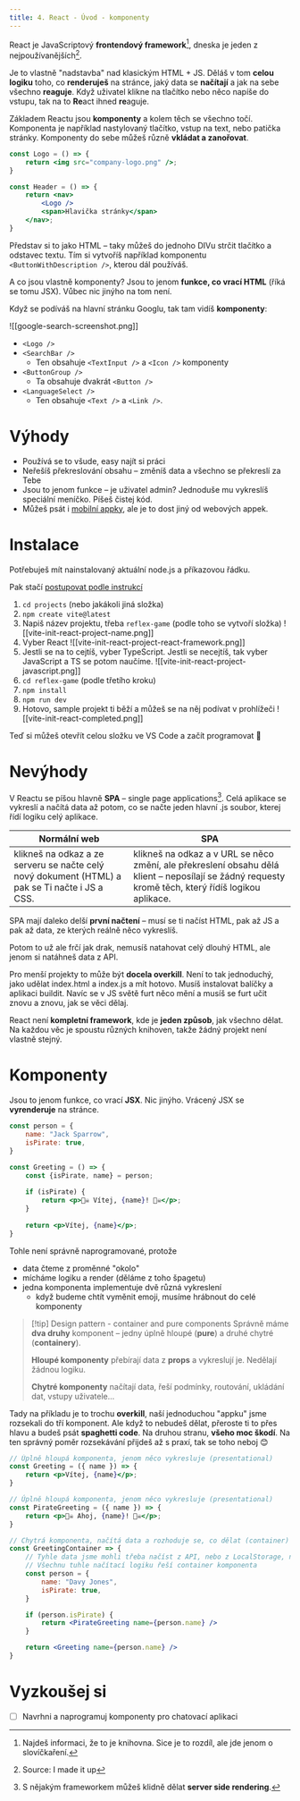 ```yaml
---
title: 4. React - Úvod - komponenty
---
```

React je JavaScriptový **frontendový framework**[^1], dneska je jeden z nejpoužívanějších[^2].

Je to vlastně "nadstavba" nad klasickým HTML + JS. Děláš v tom **celou logiku** toho, co **renderuješ** na stránce, jaký data se **načítají** a jak na sebe všechno **reaguje**. Když uživatel klikne na tlačítko nebo něco napíše do vstupu, tak na to **Re**act ihned **re**aguje.

Základem Reactu jsou **komponenty** a kolem těch se všechno točí. Komponenta je například nastylovaný tlačítko, vstup na text, nebo patička stránky. Komponenty do sebe můžeš různě **vkládat a zanořovat**.

```jsx
const Logo = () => {
	return <img src="company-logo.png" />;
}

const Header = () => {
	return <nav>
		<Logo />		
		<span>Hlavička stránky</span>
	</nav>;
}
```

Představ si to jako HTML – taky můžeš do jednoho DIVu strčit tlačítko a odstavec textu. Tím si vytvoříš například komponentu `<ButtonWithDescription />`, kterou dál používáš.

A co jsou vlastně komponenty? Jsou to jenom **funkce, co vrací HTML** (říká se tomu JSX). Vůbec nic jinýho na tom není.

Když se podíváš na hlavní stránku Googlu, tak tam vidíš **komponenty**:

![[google-search-screenshot.png]]

- `<Logo />`
- `<SearchBar />`
	- Ten obsahuje `<TextInput />` a `<Icon />` komponenty
- `<ButtonGroup />`
	- Ta obsahuje dvakrát `<Button />`
- `<LanguageSelect />`
	- Ten obsahuje `<Text />` a `<Link />`.
# Výhody
- Používá se to všude, easy najít si práci
- Neřešíš překreslování obsahu – změníš data a všechno se překreslí za Tebe
- Jsou to jenom funkce – je uživatel admin? Jednoduše mu vykreslíš speciální meníčko. Píšeš čistej kód.
- Můžeš psát i [mobilní appky](https://reactnative.dev/), ale je to dost jiný od webových appek.
# Instalace
Potřebuješ mít nainstalovaný aktuální node.js a příkazovou řádku.

Pak stačí [postupovat podle instrukcí](https://vite.dev/guide/#scaffolding-your-first-vite-project)

1. `cd projects` (nebo jakákoli jiná složka)
2. `npm create vite@latest`
3. Napiš název projektu, třeba `reflex-game` (podle toho se vytvoří složka)
   ![[vite-init-react-project-name.png]]
4. Vyber React
   ![[vite-init-react-project-react-framework.png]]
5. Jestli se na to cejtíš, vyber TypeScript. Jestli se necejtíš, tak vyber JavaScript a TS se potom naučíme.
   ![[vite-init-react-project-javascript.png]]
6. `cd reflex-game` (podle třetího kroku)
7. `npm install`
8. `npm run dev`
9. Hotovo, sample projekt ti běží a můžeš se na něj podívat v prohlížeči
   ![[vite-init-react-completed.png]]

Teď si můžeš otevřít celou složku ve VS Code a začít programovat 🥳
# Nevýhody
V Reactu se píšou hlavně **SPA** – single page applications[^3]. Celá aplikace se vykreslí a načítá data až potom, co se načte jeden hlavní .js soubor, kterej řídí logiku celý aplikace.

| **Normální web**                                                                               | **SPA**                                                                                                                                             |
| ---------------------------------------------------------------------------------------------- | --------------------------------------------------------------------------------------------------------------------------------------------------- |
| klikneš na odkaz a ze serveru se načte celý nový dokument (HTML) a pak se Ti načte i JS a CSS. | klikneš na odkaz a v URL se něco změní, ale překreslení obsahu dělá klient – neposílají se žádný requesty kromě těch, který řídíš logikou aplikace. |

SPA mají daleko delší **první načtení** – musí se ti načíst HTML, pak až JS a pak až data, ze kterých reálně něco vykreslíš.

Potom to už ale frčí jak drak, nemusíš natahovat celý dlouhý HTML, ale jenom si natáhneš data z API.

Pro menší projekty to může být **docela overkill**. Není to tak jednoduchý, jako udělat index.html a index.js a mít hotovo. Musíš instalovat balíčky a aplikaci buildit. Navíc se v JS světě furt něco mění a musíš se furt učit znovu a znovu, jak se věci dělaj.

React není **kompletní framework**, kde je **jeden způsob**, jak všechno dělat. Na každou věc je spoustu různých knihoven, takže žádný projekt není vlastně stejný.
# Komponenty
Jsou to jenom funkce, co vrací **JSX**. Nic jinýho. Vrácený JSX se **vyrenderuje** na stránce.

```jsx
const person = {
	name: "Jack Sparrow",
	isPirate: true,
}

const Greeting = () => {
	const {isPirate, name} = person;
	
	if (isPirate) {
		return <p>🏴‍☠️ Vítej, {name}! 🏴‍☠️</p>;
	}
	
	return <p>Vítej, {name}</p>;
}
```

Tohle není správně naprogramované, protože 
- data čteme z proměnné "okolo"
- mícháme logiku a render (děláme z toho špagetu)
- jedna komponenta implementuje dvě různá vykreslení
	- když budeme chtít vyměnit emoji, musíme hrábnout do celé komponenty

> [!tip] Design pattern - container and pure components
> Správně máme **dva druhy** komponent – jedny úplně hloupé (**pure**) a druhé chytré (**containery**).
>
> **Hloupé komponenty** přebírají data z **props** a vykreslují je. Nedělají žádnou logiku.
>
> **Chytré komponenty** načítají data, řeší podmínky, routování, ukládání dat, vstupy uživatele...

Tady na příkladu je to trochu **overkill**, naší jednoduchou "appku" jsme rozsekali do tří komponent. Ale když to nebudeš dělat, přeroste ti to přes hlavu a budeš psát **spaghetti code**. Na druhou stranu, **všeho moc škodí**. Na ten správný poměr rozsekávání přijdeš až s praxí, tak se toho neboj 😊

```jsx
// Úplně hloupá komponenta, jenom něco vykresluje (presentational)
const Greeting = ({ name }) => {
	return <p>Vítej, {name}</p>;
}

// Úplně hloupá komponenta, jenom něco vykresluje (presentational)
const PirateGreeting = ({ name }) => {
	return <p>🏴‍☠️ Ahoj, {name}! 🏴‍☠️</p>;
}

// Chytrá komponenta, načítá data a rozhoduje se, co dělat (container)
const GreetingContainer => {
	// Tyhle data jsme mohli třeba načíst z API, nebo z LocalStorage, nebo z ...
	// Všechnu tuhle načítací logiku řeší container komponenta
	const person = {
		name: "Davy Jones",
		isPirate: true,
	}

	if (person.isPirate) {
		return <PirateGreeting name={person.name} />
	}

	return <Greeting name={person.name} />
}
```

# Vyzkoušej si
- [ ] Navrhni a naprogramuj komponenty pro chatovací aplikaci

[^1]: Najdeš informaci, že to je knihovna. Sice je to rozdíl, ale jde jenom o slovíčkaření.

[^2]: Source: I made it up

[^3]: S nějakým frameworkem můžeš klidně dělat **server side rendering**.
